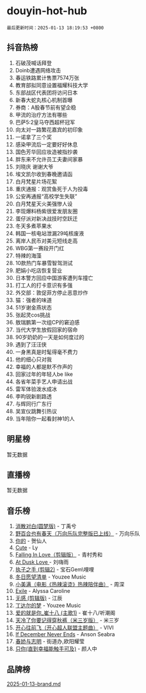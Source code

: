 # douyin-hot-hub

`最后更新时间：2025-01-13 18:19:53 +0800`

## 抖音热榜

1. 石破茂喊话拜登
1. Doinb遭遇网络攻击
1. 春运铁路累计售票7574万张
1. 教育部拟同意设置福耀科技大学
1. 东部战区代表团将访问日本
1. 新春大蛇丸核心机制首曝
1. 券商：A股春节前有望企稳
1. 甲流的治疗方法有哪些
1. 巴萨5:2皇马夺西超杯冠军
1. 向太对一路繁花嘉宾的初印象
1. 一诺拿了三个奖
1. 感染甲流后一定要好好休息
1. 国色芳华回应妆造被指抄袭
1. 胖东来不允许员工夫妻间家暴
1. 刘晓庆 谢谢大爷
1. 埃文凯尔收到春晚邀请函
1. 白月梵星片场花絮
1. 重庆通报：观赏鱼死于人为投毒
1. 公安再通报“高校学生失联”
1. 白月梵星天火美强惨人设
1. 李现爆料杨紫很爱发朋友圈
1. 蛋仔派对新决战技时空跃迁
1. 冬天多煮苹果水
1. 韩国一核电站泄漏29吨核废液
1. 离岸人民币对美元短线走高
1. WBG第一赛段开门红
1. 特辣的海藻
1. 10款热门车暴雪智驾测试
1. 肥娟小吃店恢复营业
1. 日本警方回应中国游客遭列车撞亡
1. 打工人的打卡意识有多强
1. 外交部：敦促菲方停止恶意炒作
1. 猫：强者的味道
1. 51岁谢金燕状态
1. 张起灵cos挑战
1. 敖瑞鹏第一次组CP的窘迫感
1. 当代大学生放假回家的宿命
1. 90岁奶奶的一天是如何度过的
1. 遇到了汪汪侠
1. 一身黑真是时髦得毫不费力
1. 他的细心只对我
1. 幸福的人都是默不作声的
1. 回家过年的年轻人be like
1. 各省年菜手艺人申请出战
1. 雷军体验泼水成冰
1. 李昀锐新剧路透
1. 与辉同行广东行
1. 吴宣仪跳舞引热议
1. 当年陪你一起看封神1的人

## 明星榜

暂无数据

## 直播榜

暂无数据

## 音乐榜

1. [消散对白(圆梦版)](https://sf5-hl-cdn-tos.douyinstatic.com/obj/tos-cn-ve-2774/og4jB5I5IizzoZVAAAzWgBMAsMDWoArfwBOiFs) - 丁禹兮
1. [野百合也有春天（万向乐队完整版已上线）](https://sf5-hl-cdn-tos.douyinstatic.com/obj/tos-cn-ve-2774/oMnUxhRAMiAGBqDtIPBQ7ACYQZFlJCftcgeDJE) - 万向乐队
1. [你的](https://sf3-cdn-tos.douyinstatic.com/obj/tos-cn-ve-2774/oYuIeKf42jB7sEV6B2upMdpYAgfrQWj0FeRegh) - 贺仙人
1. [Cute](https://sf5-hl-cdn-tos.douyinstatic.com/obj/tos-cn-ve-2774/o4IbIzHWKAAB4wsS5qMBRiiAlEBGTpQRNfFvuo) - Ly
1. [Falling In Love（剪辑版）](https://sf5-hl-cdn-tos.douyinstatic.com/obj/tos-cn-ve-2774/o8ajpA8zzgBPahbBIO8AcKGBLJezFCRd1wfP9f) - 青村秀和
1. [ At Dusk  Love ](https://sf5-hl-cdn-tos.douyinstatic.com/obj/tos-cn-ve-2774/o8CrpCf5CaYgI4ZrtQgMQAFEfuGqNnRSDQAPBc) - 刘嗨雨
1. [执子之手 (剪辑2)](https://sf5-hl-cdn-tos.douyinstatic.com/obj/tos-cn-ve-2774/oUoZLQjCc31XzqsBnBQUNgeKtYPBcgbFDwtfcu) - 宝石Gem\哩哩
1. [冬日愿望清单](https://sf5-hl-cdn-tos.douyinstatic.com/obj/tos-cn-ve-2774/oIIgUOeamCFCVAzxN6MFRLIBlLGpUqQxeeHrLE) - Youzee Music
1. [小美满（电影《热辣滚烫》热辣陪伴曲）](https://sf5-hl-cdn-tos.douyinstatic.com/obj/tos-cn-ve-2774/o0GAn2lSgfZIDUgtevCGDQYnFg4CwnrBaxbTZL) - 周深
1. [Exile](https://sf5-hl-cdn-tos.douyinstatic.com/obj/tos-cn-ve-2774/oYj4gAQTknKE3WW0Je8KGmQ7z1cA4FefwtbufD) - Alyssa Caroline
1. [无感 (剪辑版)](https://sf5-hl-cdn-tos.douyinstatic.com/obj/tos-cn-ve-2774/o0eIsUzJBDlQaQFC5OFlgbMEZC1TFYBftOBn6p) - 江辰
1. [丁达尔的梦](https://sf5-hl-cdn-tos.douyinstatic.com/obj/tos-cn-ve-2774/oMU3WirUZBVQkAC9ccG5P2IQirziZM2RTInUY) - Youzee Music
1. [爱的就是你_崔十八 (主歌1)](https://sf5-hl-cdn-tos.douyinstatic.com/obj/tos-cn-ve-2774/oI5BO5DhFZ6UTcNCnZaOCBLtZ7WIMQGfgnXf5E) - 崔十八/听潮阁
1. [天冷了你要记得穿秋裤（米三岁版）](https://sf5-hl-cdn-tos.douyinstatic.com/obj/tos-cn-ve-2774/oQlIwVIDWiZ6BQilAorS7MA0AgCkQDvcZAdm1) - 米三岁
1. [开心往前飞（开心超人联盟主题曲）](https://sf5-hl-cdn-tos.douyinstatic.com/obj/tos-cn-ve-2774/9d8fb7c82cf1421fb93a9fe925275e0a) - VIVI
1. [If December Never Ends](https://sf5-hl-cdn-tos.douyinstatic.com/obj/tos-cn-ve-2774/oY1IQMoTgCFIBg8RZifyqlBBt1UFgitTYmxeOS) - Anson Seabra
1. [春娇与志明](https://sf5-hl-cdn-tos.douyinstatic.com/obj/tos-cn-ve-2774/e530d8fceb7044b39707d7f9ff54add1) - 街道办,欧阳耀莹
1. [只你(直到幸福能触手可及)](https://sf5-hl-cdn-tos.douyinstatic.com/obj/tos-cn-ve-2774/o0lBkRDzFTeaVSUz3ZZSCBVtZ5DIMQGfgmEAuE) - 颜人中

## 品牌榜

[2025-01-13-brand.md](2025-01-13-brand.md)
